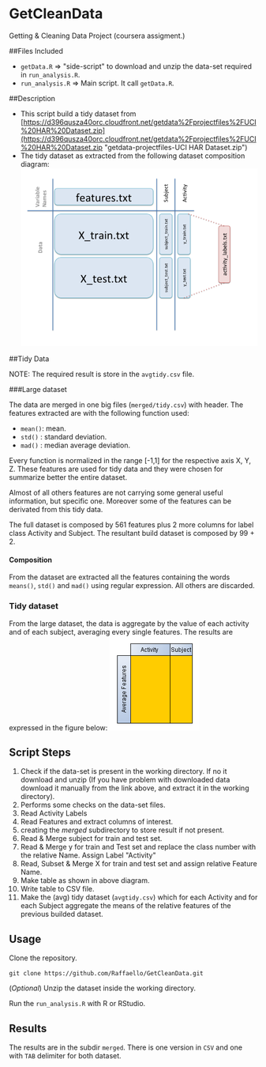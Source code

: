 GetCleanData
============

Getting &amp; Cleaning Data Project (coursera assigment.)

##Files Included
- `getData.R` => "side-script" to download and unzip the data-set required in `run_analysis.R`.
- `run_analysis.R` => Main script. It call `getData.R`.

##Description

- This script build a tidy dataset from [https://d396qusza40orc.cloudfront.net/getdata%2Fprojectfiles%2FUCI%20HAR%20Dataset.zip](https://d396qusza40orc.cloudfront.net/getdata%2Fprojectfiles%2FUCI%20HAR%20Dataset.zip "getdata-projectfiles-UCI HAR Dataset.zip")
- The tidy dataset as extracted from the following dataset composition diagram: ![Slide2.png](https://raw.githubusercontent.com/Raffaello/GetCleanData/master/doc/Slide2.png)

##Tidy Data

NOTE: The required result is store in the `avgtidy.csv` file.

###Large dataset 
 
The data are merged in one big files (`merged/tidy.csv`) with header. The features extracted are with the following function used:

- `mean()`: mean.
- `std()` : standard deviation.
- `mad()` : median average deviation.

Every function is normalized in the range [-1,1] for the respective axis X, Y, Z.
These features are used for tidy data and they were chosen for summarize better the entire dataset. 

Almost of all others features are not carrying some general useful information, but specific one. Moreover some of the features can be derivated from this tidy data.  

The full dataset is composed by 561 features plus 2 more columns for label class Activity and Subject. 
The resultant build dataset is composed by 99 + 2.

#### Composition

From the dataset are extracted all the features containing the words `means()`, `std()` and `mad()` using regular expression. All others are discarded.

### Tidy dataset

From the large dataset, the data is aggregate by the value of each activity and of each subject, averaging every single features. The results are expressed in the figure below:
![avgtidytable](https://raw.githubusercontent.com/Raffaello/GetCleanData/master/doc/avgtidytable.png) 

## Script Steps
1. Check if the data-set is present in the working directory. If no it download and unzip (If you have problem with downloaded data download it manually from the link above, and extract it in the working directory).
2. Performs some checks on the data-set files.
3. Read Activity Labels
4. Read Features and extract columns of interest.
5. creating the *merged* subdirectory to store result if not present.
6. Read & Merge subject for train and test set.
7. Read & Merge y for train and Test set and replace the class number with the relative Name. Assign Label "Activity" 
8. Read, Subset & Merge X for train and test set and assign relative Feature Name.
9. Make table as shown in above diagram.
10. Write table to CSV file.
11. Make the (avg) tidy dataset (`avgtidy.csv`) which for each Activity and for each Subject aggregate the means of the relative features of the previous builded dataset.

## Usage

Clone the repository.

	git clone https://github.com/Raffaello/GetCleanData.git

(*Optional*) Unzip the dataset inside the working directory.

Run the `run_analysis.R` with R or RStudio.



## Results

The results are in the subdir `merged`. There is one version in `CSV` and one with `TAB` delimiter for both dataset.     